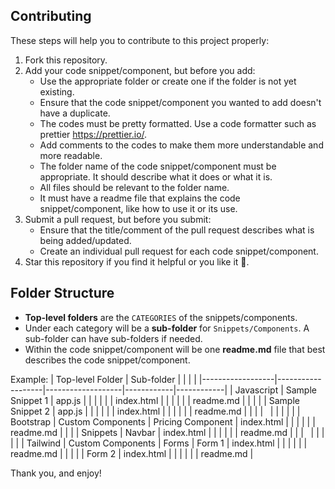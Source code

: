 ## Contributing

These steps will help you to contribute to this project properly:
1. Fork this repository.
2. Add your code snippet/component, but before you add:
   * Use the appropriate folder or create one if the folder is not yet existing.
   * Ensure that the code snippet/component you wanted to add doesn't have a duplicate.
   * The codes must be pretty formatted. Use a code formatter such as prettier https://prettier.io/.
   * Add comments to the codes to make them more understandable and more readable.
   * The folder name of the code snippet/component must be appropriate. It should describe what it does or what it is. 
   * All files should be relevant to the folder name.
   * It must have a readme file that explains the code snippet/component, like how to use it or its use.
3. Submit a pull request, but before you submit:
   * Ensure that the title/comment of the pull request describes what is being added/updated.
   * Create an individual pull request for each code snippet/component.
3. Star this repository if you find it helpful or you like it 🌟.

## Folder Structure

- **Top-level folders** are the `CATEGORIES` of the snippets/components.
- Under each category will be a **sub-folder** for `Snippets/Components`. A sub-folder can have sub-folders if needed.
- Within the code snippet/component will be one **readme.md** file that best describes the code snippet/component.

Example:
| Top-level Folder | Sub-folder        |                   |            |            |
|------------------|-------------------|-------------------|------------|------------|
| Javascript       | Sample Snippet 1  | app.js            |            |            |
|                  |                   | index.html        |            |            |
|                  |                   | readme.md         |            |            |
|                  | Sample Snippet 2  | app.js            |            |            |
|                  |                   | index.html        |            |            |
|                  |                   | readme.md         |            |            |
| &nbsp;           |                   |                   |            |            |
| Bootstrap        | Custom Components | Pricing Component | index.html |            | 
|                  |                   |                   | readme.md  |            |
|                  | Snippets          | Navbar            | index.html |            |
|                  |                   |                   | readme.md  |            |
| &nbsp;           |                   |                   |            |            |
| Tailwind         | Custom Components | Forms             | Form 1     | index.html |
|                  |                   |                   |            | readme.md  |
|                  |                   |                   | Form 2     | index.html |
|                  |                   |                   |            | readme.md  |

Thank you, and enjoy!



